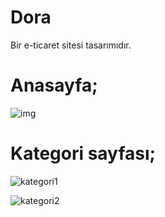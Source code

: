 # Dora
Bir e-ticaret sitesi tasarımıdır.

# Anasayfa;
<img align="center" alt="img" src="[https://r.resimlink.com/s7IiG.png](https://r.resimlink.com/s7IiG.png)" />


# Kategori sayfası;

![kategori1](https://r.resimlink.com/luQsn8.png)


![kategori2](https://r.resimlink.com/19SyQjY.png)
